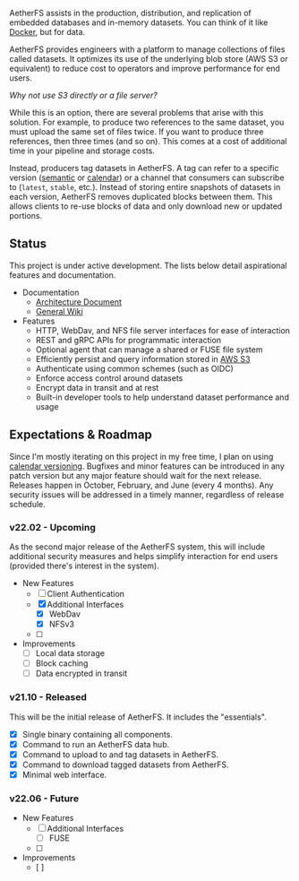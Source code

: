 AetherFS assists in the production, distribution, and replication of embedded databases and in-memory datasets.
You can think of it like [Docker][], but for data.

[Docker]: https://docker.com

AetherFS provides engineers with a platform to manage collections of files called datasets. It optimizes its use of the 
underlying blob store (AWS S3 or equivalent) to reduce cost to operators and improve performance for end users.

_Why not use S3 directly or a file server?_

While this is an option, there are several problems that arise with this solution. For example, to produce two 
references to the same dataset, you must upload the same set of files twice. If you want to produce three references, 
then three times (and so on). This comes at a cost of additional time in your pipeline and storage costs.

Instead, producers tag datasets in AetherFS. A tag can refer to a specific version ([semantic][] or [calendar][]) or a
channel that consumers can subscribe to (`latest`, `stable`, etc.). Instead of storing entire snapshots of datasets
in each version, AetherFS removes duplicated blocks between them. This allows clients to re-use blocks of data and only
download new or updated portions.

[semantic]: https://semver.org
[calendar]: https://calver.org

## Status

This project is under active development. The lists below detail aspirational features and documentation.

- Documentation
  - [Architecture Document](https://github.com/mjpitz/aetherfs/wiki/Architecture)
  - [General Wiki](https://github.com/mjpitz/aetherfs/wiki)
- Features
  - HTTP, WebDav, and NFS file server interfaces for ease of interaction
  - REST and gRPC APIs for programmatic interaction
  - Optional agent that can manage a shared or FUSE file system
  - Efficiently persist and query information stored in [AWS S3][]
  - Authenticate using common schemes (such as OIDC)
  - Enforce access control around datasets
  - Encrypt data in transit and at rest
  - Built-in developer tools to help understand dataset performance and usage

[AWS S3]: https://docs.aws.amazon.com/AmazonS3/latest/API/Welcome.html


## Expectations & Roadmap

Since I'm mostly iterating on this project in my free time, I plan on using [calendar versioning][]. Bugfixes and minor
features can be introduced in any patch version but any major feature should wait for the next release. Releases happen 
in October, February, and June (every 4 months). Any security issues will be addressed in a timely manner, regardless of
release schedule.

[calendar versioning]: https://calver.org

### v22.02 - Upcoming

As the second major release of the AetherFS system, this will include additional security measures and helps simplify
interaction for end users (provided there's interest in the system).

- New Features
  - [ ] Client Authentication
  - [x] Additional Interfaces
    - [x] WebDav
    - [x] NFSv3
  - [ ]
- Improvements
  - [ ] Local data storage
  - [ ] Block caching
  - [ ] Data encrypted in transit

### v21.10 - Released

This will be the initial release of AetherFS. It includes the "essentials".

- [x] Single binary containing all components.
- [x] Command to run an AetherFS data hub.
- [x] Command to upload to and tag datasets in AetherFS.
- [x] Command to download tagged datasets from AetherFS.
- [x] Minimal web interface.

### v22.06 - Future

- New Features
  - [ ] Additional Interfaces
    - [ ] FUSE
  - [ ]
- Improvements
  - [ ]
